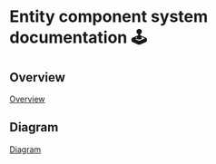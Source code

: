 # Entity component system documentation 🕹️

## Overview

[Overview](./overview/overview.md)

## Diagram

[Diagram](./diagram/ecs_diagram.md)
